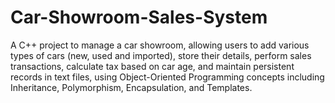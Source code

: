 # Car-Showroom-Sales-System
A C++ project to manage a car showroom, allowing users to add various types of cars (new, used and imported), store their details, perform sales transactions, calculate tax based on car age, and maintain persistent records in text files, using Object-Oriented Programming concepts including Inheritance, Polymorphism, Encapsulation, and Templates.
